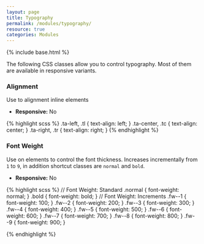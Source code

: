 ```yaml
---
layout: page
title: Typography
permalink: /modules/typography/
resource: true
categories: Modules
---
```

{% include base.html %}


The following CSS classes allow you to control typography. Most of them are available in responsive variants.

### Alignment
Use to alignment inline elements
- **Responsive:** No

{% highlight scss %}
.ta-left,
.tl {
  text-align: left;
}
.ta-center,
.tc {
  text-align: center;
}
.ta-right,
.tr {
  text-align: right;
}
{% endhighlight %}

###  Font Weight
Use on elements to control the font thickness. Increases incrementally from `1` to `9`, in addition shortcut classes are `normal` and `bold`.
- **Responsive:** No

{% highlight scss %}
// Font Weight: Standard
  .normal {
    font-weight: normal;
  }
  .bold {
    font-weight: bold;
  }
  // Font Weight: Increments
  .fw--1 { font-weight: 100; }
  .fw--2 { font-weight: 200; }
  .fw--3 { font-weight: 300; }
  .fw--4 { font-weight: 400; }
  .fw--5 { font-weight: 500; }
  .fw--6 { font-weight: 600; }
  .fw--7 { font-weight: 700; }
  .fw--8 { font-weight: 800; }
  .fw--9 { font-weight: 900; }

{% endhighlight %}
